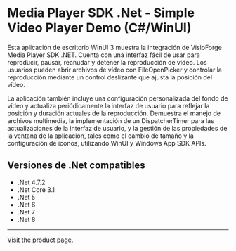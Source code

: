 ﻿# Media Player SDK .Net - Simple Video Player Demo (C#/WinUI)

Esta aplicación de escritorio WinUI 3 muestra la integración de VisioForge Media Player SDK .NET. Cuenta con una interfaz fácil de usar para reproducir, pausar, reanudar y detener la reproducción de vídeo. Los usuarios pueden abrir archivos de vídeo con FileOpenPicker y controlar la reproducción mediante un control deslizante que ajusta la posición del vídeo.

La aplicación también incluye una configuración personalizada del fondo de vídeo y actualiza periódicamente la interfaz de usuario para reflejar la posición y duración actuales de la reproducción. Demuestra el manejo de archivos multimedia, la implementación de un DispatcherTimer para las actualizaciones de la interfaz de usuario, y la gestión de las propiedades de la ventana de la aplicación, tales como el cambio de tamaño y la configuración de iconos, utilizando WinUI y Windows App SDK APIs.

## Versiones de .Net compatibles

* .Net 4.7.2
* .Net Core 3.1
* .Net 5
* .Net 6
* .Net 7
* .Net 8

---

[Visit the product page.](https://www.visioforge.com/media-player-sdk-net)
